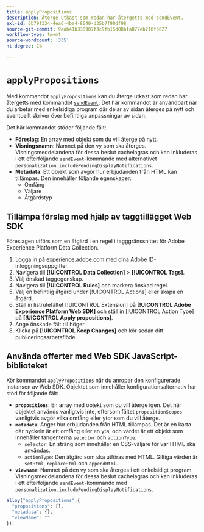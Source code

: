 ```yaml
---
title: applyPropositions
description: Återge utkast som redan har återgetts med sendEvent.
exl-id: 6b79f334-4ea6-4ba4-8640-d35b7f90df98
source-git-commit: 9aab41b338907f3c9fb15d08bfa877eb218f5627
workflow-type: tm+mt
source-wordcount: '335'
ht-degree: 1%

---
```


# `applyPropositions`

Med kommandot `applyPropositions` kan du återge utkast som redan har återgetts med kommandot [`sendEvent`](sendevent/overview.md). Det här kommandot är användbart när du arbetar med enkelsidiga program där delar av sidan återges på nytt och eventuellt skriver över befintliga anpassningar av sidan.

Det här kommandot stöder följande fält:

* **Föreslag**: En array med objekt som du vill återge på nytt.
* **Visningsnamn**: Namnet på den vy som ska återges. Visningsmeddelandena för dessa beslut cachelagras och kan inkluderas i ett efterföljande `sendEvent`-kommando med alternativet `personalization.includePendingDisplayNotifications`.
* **Metadata**: Ett objekt som avgör hur erbjudanden från HTML kan tillämpas. Den innehåller följande egenskaper:
   * Omfång
   * Väljare
   * Åtgärdstyp

## Tillämpa förslag med hjälp av taggtillägget Web SDK

Föreslagen utförs som en åtgärd i en regel i tagggränssnittet för Adobe Experience Platform Data Collection.

1. Logga in på [experience.adobe.com](https://experience.adobe.com) med dina Adobe ID-inloggningsuppgifter.
1. Navigera till **[!UICONTROL Data Collection]** > **[!UICONTROL Tags]**.
1. Välj önskad taggegenskap.
1. Navigera till **[!UICONTROL Rules]** och markera önskad regel.
1. Välj en befintlig åtgärd under [!UICONTROL Actions] eller skapa en åtgärd.
1. Ställ in listrutefältet [!UICONTROL Extension] på **[!UICONTROL Adobe Experience Platform Web SDK]** och ställ in [!UICONTROL Action Type] på **[!UICONTROL Apply propositions]**.
1. Ange önskade fält till höger.
1. Klicka på **[!UICONTROL Keep Changes]** och kör sedan ditt publiceringsarbetsflöde.

## Använda offerter med Web SDK JavaScript-biblioteket

Kör kommandot `applyPropositions` när du anropar den konfigurerade instansen av Web SDK. Objektet som innehåller konfigurationsalternativ har stöd för följande fält:

* **`propositions`**: En array med objekt som du vill återge igen. Det här objektet används vanligtvis inte, eftersom fältet `propositionScopes` vanligtvis avgör vilka omfång eller ytor som du vill återge.
* **`metadata`**: Anger hur erbjudanden från HTML tillämpas. Det är en karta där nyckeln är ett omfång eller en yta, och värdet är ett objekt som innehåller tangenterna `selector` och `actionType`.
   * `selector`: En sträng som innehåller en CSS-väljare för var HTML ska användas.
   * `actionType`: Den åtgärd som ska utföras med HTML. Giltiga värden är `setHtml`, `replaceHtml` och `appendHtml`.
* **`viewName`**: Namnet på den vy som ska återges i ett enkelsidigt program. Visningsmeddelandena för dessa beslut cachelagras och kan inkluderas i ett efterföljande `sendEvent`-kommando med `personalization.includePendingDisplayNotifications`.

```js
alloy("applyPropositions",{
  "propositions": [],
  "metadata": {},
  "viewName": ""
});
```

